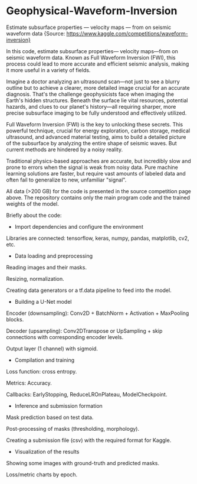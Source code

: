 # Geophysical-Waveform-Inversion
Estimate subsurface properties — velocity maps — from on seismic waveform data {Source: https://www.kaggle.com/competitions/waveform-inversion}

In this code, estimate subsurface properties— velocity maps—from on seismic waveform data. Known as Full Waveform Inversion (FWI), this process could lead to more accurate and efficient seismic analysis, making it more useful in a variety of fields.

Imagine a doctor analyzing an ultrasound scan—not just to see a blurry outline but to achieve a clearer, more detailed image crucial for an accurate diagnosis. That's the challenge geophysicists face when imaging the Earth's hidden structures. Beneath the surface lie vital resources, potential hazards, and clues to our planet's history—all requiring sharper, more precise subsurface imaging to be fully understood and effectively utilized.

Full Waveform Inversion (FWI) is the key to unlocking these secrets. This powerful technique, crucial for energy exploration, carbon storage, medical ultrasound, and advanced material testing, aims to build a detailed picture of the subsurface by analyzing the entire shape of seismic waves. But current methods are hindered by a noisy reality.

Traditional physics-based approaches are accurate, but incredibly slow and prone to errors when the signal is weak from noisy data. Pure machine learning solutions are faster, but require vast amounts of labeled data and often fail to generalize to new, unfamiliar "signal".

All data (>200 GB) for the code is presented in the source competition page above. The repository contains only the main program code and the trained weights of the model.

Briefly about the code:

- Import dependencies and configure the environment

Libraries are connected: tensorflow, keras, numpy, pandas, matplotlib, cv2, etc.

- Data loading and preprocessing

Reading images and their masks.

Resizing, normalization.

Creating data generators or a tf.data pipeline to feed into the model.

- Building a U-Net model

Encoder (downsampling): Conv2D + BatchNorm + Activation + MaxPooling blocks.

Decoder (upsampling): Conv2DTranspose or UpSampling + skip connections with corresponding encoder levels.

Output layer (1 channel) with sigmoid.

- Compilation and training

Loss function: cross entropy.

Metrics: Accuracy.

Callbacks: EarlyStopping, ReduceLROnPlateau, ModelCheckpoint.

- Inference and submission formation

Mask prediction based on test data.

Post-processing of masks (thresholding, morphology).

Creating a submission file (csv) with the required format for Kaggle.

- Visualization of the results

Showing some images with ground-truth and predicted masks.

Loss/metric charts by epoch.
